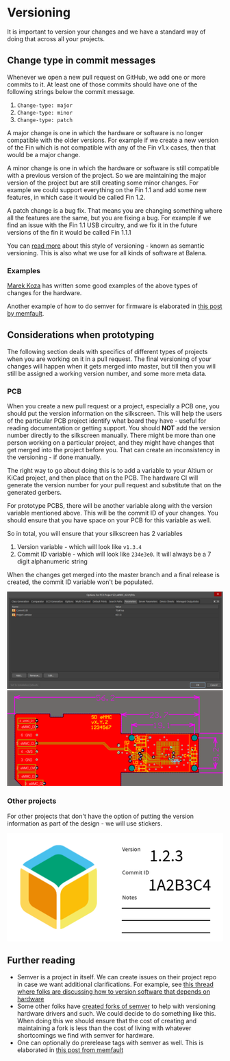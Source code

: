 # Versioning

It is important to version your changes and we have a standard way of doing that across all your projects.

## Change type in commit messages

Whenever we open a new pull request on GitHub, we add one or more commits to it.
At least one of those commits should have one of the following strings below the commit message.

1. `Change-type: major`
2. `Change-type: minor`
3. `Change-type: patch`

A major change is one in which the hardware or software is no longer compatible with the older versions.
For example if we create a new version of the Fin which is not compatible with any of the Fin v1.x cases, then that would be a major change.

A minor change is one in which the hardware or software is still compatible with a previous version of the project.
So we are maintaining the major version of the project but are still creating some minor changes.
For example we could support everything on the Fin 1.1 and add some new features, in which case it would be called Fin 1.2.

A patch change is a bug fix.
That means you are changing something where all the features are the same, but you are fixing a bug.
For example if we find an issue with the Fin 1.1 USB circuitry, and we fix it in the future versions of the fin it would be called Fin 1.1.1

You can [read more](https://semver.org/) about this style of versioning - known as semantic versioning.
This is also what we use for all kinds of software at Balena.

### Examples

[Marek Koza](https://qyx.krtko.org/conceptual/hardware-semantic-versioning.html#adopting-the-semver-2-0-0-standard-for-hardware) has written some good examples of the above types of changes for the hardware.

Another example of how to do semver for firmware is elaborated in [this post by memfault](https://interrupt.memfault.com/blog/release-versioning#semantic-versioning).


## Considerations when prototyping

The following section deals with specifics of different types of projects when you are working on it in a pull request.
The final versioning of your changes will happen when it gets merged into master, but till then you will still be assigned a working version number, and some more meta data.

### PCB

When you create a new pull request or a project, especially a PCB one, you should put the version information on the silkscreen.
This will help the users of the particular PCB project identify what board they have - useful for reading documentation or getting support.
You should **NOT** add the version number directly to the silkscreen manually.
There might be more than one person working on a particular project, and they might have changes that get merged into the project before you.
That can create an inconsistency in the versioning - if done manually.

The right way to go about doing this is to add a variable to your Altium or KiCad project, and then place that on the PCB.
The hardware CI will generate the version number for your pull request and substitute that on the generated gerbers.

For prototype PCBS, there will be another variable along with the version variable mentioned above.
This will be the commit ID of your changes.
You should ensure that you have space on your PCB for this variable as well.

So in total, you will ensure that your silkscreen has 2 variables

1. Version variable - which will look like `v1.3.4`
2. Commit ID variable - which will look like `234e3e0`. It will always be a 7 digit alphanumeric string

When the changes get merged into the master branch and a final release is created, the commit ID variable won't be populated.

![Settings](./images/version.png)
![PCB](./images/version_pcb.png)

### Other projects

For other projects that don't have the option of putting the version information as part of the design - we will use stickers.

![sticker](./images/sticker.png)

## Further reading

- Semver is a project in itself. We can create issues on their project repo in case we want additional clarifications.
For example, see [this thread where folks are discussing how to version software that depends on hardware](https://github.com/semver/semver/issues/707)
- Some other folks have [created forks of semver](https://files.ettus.com/manual/page_semver.html) to help with versioning hardware drivers and such. We could decide to do something like this. 
When doing this we should ensure that the cost of creating and maintaining a fork is less than the cost of living with whatever shortcomings we find with semver for hardware.
- One can optionally do prerelease tags with semver as well.
This is elaborated in [this post from memfault](https://interrupt.memfault.com/blog/release-versioning#pre-release-tag-best-practices)
